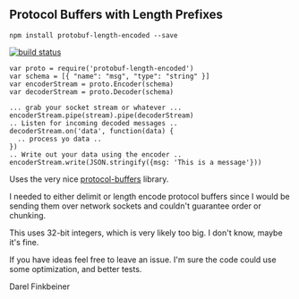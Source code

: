 ## Protocol Buffers with Length Prefixes

    npm install protobuf-length-encoded --save
[![build status](http://img.shields.io/travis/darelf/protobuf-length-encoded.svg?style=flat)](http://travis-ci.org/darelf/protobuf-length-encoded)
    
    var proto = require('protobuf-length-encoded')
    var schema = [{ "name": "msg", "type": "string" }]
    var encoderStream = proto.Encoder(schema)
    var decoderStream = proto.Decoder(schema)
    
    ... grab your socket stream or whatever ...
    encoderStream.pipe(stream).pipe(decoderStream)
    .. Listen for incoming decoded messages ..
    decoderStream.on('data', function(data) {
      .. process yo data ..
    })
    .. Write out your data using the encoder ..
    encoderStream.write(JSON.stringify({msg: 'This is a message'}))
    

Uses the very nice [protocol-buffers](http://npmjs.org/package/protocol-buffers) library.

I needed to either delimit or length encode protocol buffers since I would
be sending them over network sockets and couldn't guarantee order or chunking.

This uses 32-bit integers, which is very likely too big. I don't know, maybe
it's fine.

If you have ideas feel free to leave an issue. I'm sure the code could use
some optimization, and better tests.

Darel Finkbeiner

